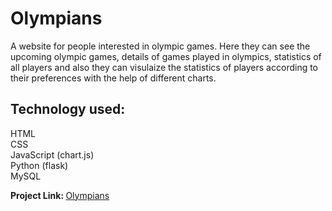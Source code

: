 ﻿# Olympians
A website for people interested in olympic games. Here they can see the upcoming olympic games, details of games played in olympics, statistics of all players and also they can visulaize the statistics of players according to their preferences with the help of different charts.

## Technology used: <br>
HTML <br>
CSS <br>
JavaScript (chart.js) <br>
Python (flask) <br>
MySQL <br>


<b> Project Link: </b> <a href="https://olympians.onrender.com/" > Olympians </a>
